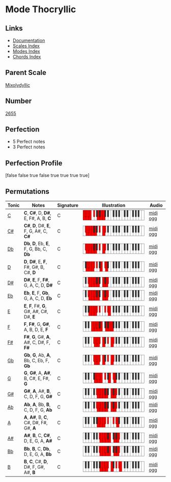# Mode Thocryllic

## Links

- [Documentation](index.md)
- [Scales Index](Scales.md)
- [Modes Index](Modes.md)
- [Chords Index](Chords.md)

## Parent Scale

[Mixolydyllic](ScaleMixolydyllic.md)

## Number

[2655](https://ianring.com/musictheory/scales/2655)

## Perfection

- 5 Perfect notes
- 3 Perfect notes

## Perfection Profile

[false false true false true true true true]

## Permutations

| Tonic | Notes | Signature | Illustration | Audio |
|-------|-------|-----------|--------------|-------|
| [C](ModeCNaturalThocryllic.md) | **C**, **C#**, D, **D#**, E, F#, A, B, **C** | C | ![CNaturalThocryllic](ModeCNaturalThocryllic.png) | [midi](ModeCNaturalThocryllic.mid) [ogg](ModeCNaturalThocryllic.ogg) |
| [C#](ModeCSharpThocryllic.md) | **C#**, **D**, D#, **E**, F, G, A#, C, **C#** | C | ![CSharpThocryllic](ModeCSharpThocryllic.png) | [midi](ModeCSharpThocryllic.mid) [ogg](ModeCSharpThocryllic.ogg) |
| [Db](ModeDFlatThocryllic.md) | **Db**, **D**, Eb, **E**, F, G, Bb, C, **Db** | C | ![DFlatThocryllic](ModeDFlatThocryllic.png) | [midi](ModeDFlatThocryllic.mid) [ogg](ModeDFlatThocryllic.ogg) |
| [D](ModeDNaturalThocryllic.md) | **D**, **D#**, E, **F**, F#, G#, B, C#, **D** | C | ![DNaturalThocryllic](ModeDNaturalThocryllic.png) | [midi](ModeDNaturalThocryllic.mid) [ogg](ModeDNaturalThocryllic.ogg) |
| [D#](ModeDSharpThocryllic.md) | **D#**, **E**, F, **F#**, G, A, C, D, **D#** | C | ![DSharpThocryllic](ModeDSharpThocryllic.png) | [midi](ModeDSharpThocryllic.mid) [ogg](ModeDSharpThocryllic.ogg) |
| [Eb](ModeEFlatThocryllic.md) | **Eb**, **E**, F, **Gb**, G, A, C, D, **Eb** | C | ![EFlatThocryllic](ModeEFlatThocryllic.png) | [midi](ModeEFlatThocryllic.mid) [ogg](ModeEFlatThocryllic.ogg) |
| [E](ModeENaturalThocryllic.md) | **E**, **F**, F#, **G**, G#, A#, C#, D#, **E** | C | ![ENaturalThocryllic](ModeENaturalThocryllic.png) | [midi](ModeENaturalThocryllic.mid) [ogg](ModeENaturalThocryllic.ogg) |
| [F](ModeFNaturalThocryllic.md) | **F**, **F#**, G, **G#**, A, B, D, E, **F** | C | ![FNaturalThocryllic](ModeFNaturalThocryllic.png) | [midi](ModeFNaturalThocryllic.mid) [ogg](ModeFNaturalThocryllic.ogg) |
| [F#](ModeFSharpThocryllic.md) | **F#**, **G**, G#, **A**, A#, C, D#, F, **F#** | C | ![FSharpThocryllic](ModeFSharpThocryllic.png) | [midi](ModeFSharpThocryllic.mid) [ogg](ModeFSharpThocryllic.ogg) |
| [Gb](ModeGFlatThocryllic.md) | **Gb**, **G**, Ab, **A**, Bb, C, Eb, F, **Gb** | C | ![GFlatThocryllic](ModeGFlatThocryllic.png) | [midi](ModeGFlatThocryllic.mid) [ogg](ModeGFlatThocryllic.ogg) |
| [G](ModeGNaturalThocryllic.md) | **G**, **G#**, A, **A#**, B, C#, E, F#, **G** | C | ![GNaturalThocryllic](ModeGNaturalThocryllic.png) | [midi](ModeGNaturalThocryllic.mid) [ogg](ModeGNaturalThocryllic.ogg) |
| [G#](ModeGSharpThocryllic.md) | **G#**, **A**, A#, **B**, C, D, F, G, **G#** | C | ![GSharpThocryllic](ModeGSharpThocryllic.png) | [midi](ModeGSharpThocryllic.mid) [ogg](ModeGSharpThocryllic.ogg) |
| [Ab](ModeAFlatThocryllic.md) | **Ab**, **A**, Bb, **B**, C, D, F, G, **Ab** | C | ![AFlatThocryllic](ModeAFlatThocryllic.png) | [midi](ModeAFlatThocryllic.mid) [ogg](ModeAFlatThocryllic.ogg) |
| [A](ModeANaturalThocryllic.md) | **A**, **A#**, B, **C**, C#, D#, F#, G#, **A** | C | ![ANaturalThocryllic](ModeANaturalThocryllic.png) | [midi](ModeANaturalThocryllic.mid) [ogg](ModeANaturalThocryllic.ogg) |
| [A#](ModeASharpThocryllic.md) | **A#**, **B**, C, **C#**, D, E, G, A, **A#** | C | ![ASharpThocryllic](ModeASharpThocryllic.png) | [midi](ModeASharpThocryllic.mid) [ogg](ModeASharpThocryllic.ogg) |
| [Bb](ModeBFlatThocryllic.md) | **Bb**, **B**, C, **Db**, D, E, G, A, **Bb** | C | ![BFlatThocryllic](ModeBFlatThocryllic.png) | [midi](ModeBFlatThocryllic.mid) [ogg](ModeBFlatThocryllic.ogg) |
| [B](ModeBNaturalThocryllic.md) | **B**, **C**, C#, **D**, D#, F, G#, A#, **B** | C | ![BNaturalThocryllic](ModeBNaturalThocryllic.png) | [midi](ModeBNaturalThocryllic.mid) [ogg](ModeBNaturalThocryllic.ogg) |
